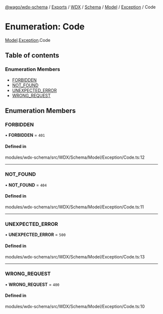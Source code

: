 [@wago/wdx-schema](../README.md) / [Exports](../modules.md) / [WDX](../modules/WDX.md) / [Schema](../modules/WDX.Schema.md) / [Model](../modules/WDX.Schema.Model.md) / [Exception](../modules/WDX.Schema.Model.Exception.md) / Code

# Enumeration: Code

[Model](../modules/WDX.Schema.Model.md).[Exception](../modules/WDX.Schema.Model.Exception.md).Code

## Table of contents

### Enumeration Members

- [FORBIDDEN](WDX.Schema.Model.Exception.Code.md#forbidden)
- [NOT\_FOUND](WDX.Schema.Model.Exception.Code.md#not_found)
- [UNEXPECTED\_ERROR](WDX.Schema.Model.Exception.Code.md#unexpected_error)
- [WRONG\_REQUEST](WDX.Schema.Model.Exception.Code.md#wrong_request)

## Enumeration Members

### FORBIDDEN

• **FORBIDDEN** = ``401``

#### Defined in

modules/wdx-schema/src/WDX/Schema/Model/Exception/Code.ts:12

___

### NOT\_FOUND

• **NOT\_FOUND** = ``404``

#### Defined in

modules/wdx-schema/src/WDX/Schema/Model/Exception/Code.ts:11

___

### UNEXPECTED\_ERROR

• **UNEXPECTED\_ERROR** = ``500``

#### Defined in

modules/wdx-schema/src/WDX/Schema/Model/Exception/Code.ts:13

___

### WRONG\_REQUEST

• **WRONG\_REQUEST** = ``400``

#### Defined in

modules/wdx-schema/src/WDX/Schema/Model/Exception/Code.ts:10
